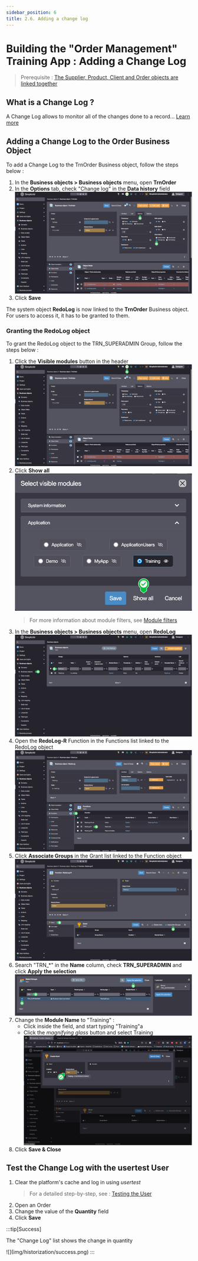 ```yaml
---
sidebar_position: 6
title: 2.6. Adding a change log
---
```


# Building the "Order Management" Training App : Adding a Change Log

> Prerequisite : [The Supplier, Product, Client and Order objects are linked together](/tutorial/expanding/relations)

## What is a Change Log ?

A Change Log allows to monitor all of the changes done to a record... [Learn more](/platform/operation/sessions/change-log)

## Adding a Change Log to the Order Business Object

To add a Change Log to the TrnOrder Business object, follow the steps below : 

1. In the **Business objects > Business objects** menu, open **TrnOrder**
2. In the **Options** tab, check "Change log" in the **Data history** field  
    ![](img/historization/check-field.png)
3. Click **Save**

The system object **RedoLog** is now linked to the **TrnOrder** Business object. For users to access it, it has to be granted to them.

### Granting the RedoLog object

To grant the RedoLog object to the TRN_SUPERADMIN Group, follow the steps below :
1. Click the **Visible modules** button in the header   
    ![](img/historization/module-filter.png)
2. Click **Show all**  
    ![](img/historization/show-all.png)
    > For more information about module filters, see [Module filters](/platform/project/module#module-filtering--default-module)
3. In the **Business objects > Business objects** menu, open **RedoLog**  
    ![](img/historization/redolog-list.png)
4. Open the **RedoLog-R** Function in the Functions list linked to the RedoLog object  
    ![](img/historization/redolog-form.png)
5. Click **Associate Groups** in the Grant list linked to the Function object  
    ![](img/historization/function-form.png)
6. Search "TRN_*" in the **Name** column, check **TRN_SUPERADMIN** and click **Apply the selection**  
    ![](img/historization/select-group.png)
7. Change the **Module Name** to "Training" :
    - Click inside the field, and start typing "Training"a
    - Click the *magnifying glass* button and select Training  
    ![](img/historization/update-module.png)
8. Click **Save & Close**

## Test the Change Log with the usertest User

1. Clear the platform's cache and log in using *usertest*
    > For a detailed step-by-step, see : [Testing the User](/tutorial/getting-started/user#activating-and-testing-the-user)
2. Open an Order
3. Change the value of the **Quantity** field
4. Click **Save**

:::tip[Success]
  <p>The "Change Log" list shows the change in quantity</p>
    ![](img/historization/success.png)
:::